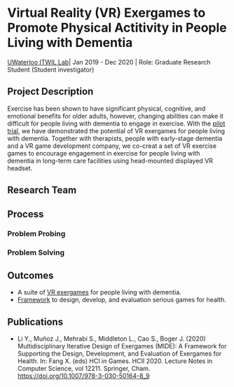 # Virtual Reality (VR) Exergames to Promote Physical Actitivity in People Living with Dementia
[UWaterloo ITWIL Lab](https://uwaterloo.ca/intelligent-technologies-wellness-independent-living/)| Jan 2019 - Dec 2020 | Role: Graduate Research Student (Student investigator)

## Project Description

Exercise has been shown to have significant physical, cognitive, and emotional benefits for older adults, however, changing abilities can make it difficult for people living with dementia to engage in exercise. With the [pilot trial](https://www.youtube.com/watch?v=G34FasThCgY), we have demonstrated the potential of VR exergames for people living with dementia. Together with therapists, people with early-stage dementia and a VR game development company, we co-creat a set of VR exercise games to encourage engagement in exercise for people living with dementia in long-term care facilities using head-mounted displayed VR headset.


## Research Team


## Process

### Problem Probing

### Problem Solving


## Outcomes 
* A suite of [VR exergames](https://www.youtube.com/watch?v=UighfmftAWA&t=3s) for people living with dementia.
* [Framework](https://doi.org/10.1007/978-3-030-50164-8_9) to design, develop, and evaluation serious games for health.


## Publications 
* Li Y., Muñoz J., Mehrabi S., Middleton L., Cao S., Boger J. (2020) Multidisciplinary Iterative Design of Exergames (MIDE): A Framework for Supporting the Design, Development, and Evaluation of Exergames for Health. In: Fang X. (eds) HCI in Games. HCII 2020. Lecture Notes in Computer Science, vol 12211. Springer, Cham. https://doi.org/10.1007/978-3-030-50164-8_9